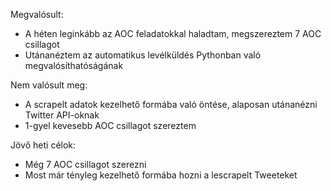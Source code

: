 Megvalósult:

- A héten leginkább az AOC feladatokkal haladtam, megszereztem 7 AOC csillagot
- Utánanéztem az automatikus levélküldés Pythonban való megvalósíthatóságának

Nem valósult meg:

- A scrapelt adatok kezelhető formába való öntése, alaposan utánanézni Twitter API-oknak 
- 1-gyel kevesebb AOC csillagot szereztem

Jövő heti célok:

- Még 7 AOC csillagot szerezni
- Most már tényleg kezelhető formába hozni a lescrapelt Tweeteket
